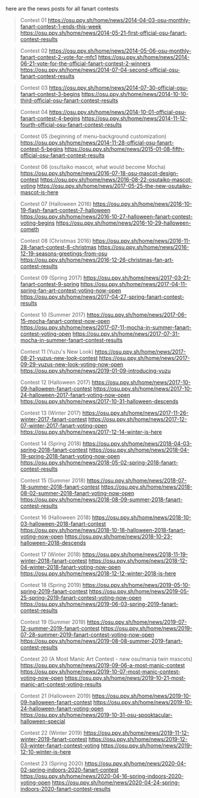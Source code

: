 here are the news posts for all fanart contests

> Contest 01
https://osu.ppy.sh/home/news/2014-04-03-osu-monthly-fanart-contest-1-ends-this-week
https://osu.ppy.sh/home/news/2014-05-21-first-official-osu-fanart-contest-results

> Contest 02
https://osu.ppy.sh/home/news/2014-05-06-osu-monthly-fanart-contest-2-vote-for-mfc1
https://osu.ppy.sh/home/news/2014-06-21-vote-for-the-official-fanart-contest-2-winners
https://osu.ppy.sh/home/news/2014-07-04-second-official-osu-fanart-contest-results

> Contest 03
https://osu.ppy.sh/home/news/2014-07-30-official-osu-fanart-contest-3-begins
https://osu.ppy.sh/home/news/2014-10-10-third-official-osu-fanart-contest-results

> Contest 04
https://osu.ppy.sh/home/news/2014-10-01-official-osu-fanart-contest-4-begins
https://osu.ppy.sh/home/news/2014-11-12-fourth-official-osu-fanart-contest-results

> Contest 05 (beginning of menu-background customization)
https://osu.ppy.sh/home/news/2014-11-28-official-osu-fanart-contest-5-begins
https://osu.ppy.sh/home/news/2015-01-08-fifth-official-osu-fanart-contest-results

> Contest 06 (osu!taiko mascot, what would become Mocha)
https://osu.ppy.sh/home/news/2016-07-18-osu-mascot-design-contest
https://osu.ppy.sh/home/news/2016-08-22-osutaiko-mascot-voting
https://osu.ppy.sh/home/news/2017-05-25-the-new-osutaiko-mascot-is-here

> Contest 07 (Halloween 2016)
https://osu.ppy.sh/home/news/2016-10-19-flash-fanart-contest-7-halloween
https://osu.ppy.sh/home/news/2016-10-27-halloween-fanart-contest-voting-begins
https://osu.ppy.sh/home/news/2016-10-29-halloween-cometh

> Contest 08 (Christmas 2016)
https://osu.ppy.sh/home/news/2016-11-28-fanart-contest-8-christmas
https://osu.ppy.sh/home/news/2016-12-19-seasons-greetings-from-osu
https://osu.ppy.sh/home/news/2016-12-26-christmas-fan-art-contest-results

> Contest 09 (Spring 2017)
https://osu.ppy.sh/home/news/2017-03-21-fanart-contest-9-spring
https://osu.ppy.sh/home/news/2017-04-11-spring-fan-art-contest-voting-now-open
https://osu.ppy.sh/home/news/2017-04-27-spring-fanart-contest-results

> Contest 10 (Summer 2017)
https://osu.ppy.sh/home/news/2017-06-15-mocha-fanart-contest-now-open
https://osu.ppy.sh/home/news/2017-07-11-mocha-in-summer-fanart-contest-voting-open
https://osu.ppy.sh/home/news/2017-07-31-mocha-in-summer-fanart-contest-results

> Contest 11 (Yuzu's New Look)
https://osu.ppy.sh/home/news/2017-08-21-yuzus-new-look-contest
https://osu.ppy.sh/home/news/2017-09-29-yuzus-new-look-voting-now-open
https://osu.ppy.sh/home/news/2019-01-09-introducing-yuzu

> Contest 12 (Halloween 2017)
https://osu.ppy.sh/home/news/2017-10-09-halloween-fanart-contest
https://osu.ppy.sh/home/news/2017-10-24-halloween-2017-fanart-voting-now-open
https://osu.ppy.sh/home/news/2017-10-31-halloween-descends

> Contest 13 (Winter 2017)
https://osu.ppy.sh/home/news/2017-11-26-winter-2017-fanart-contest
https://osu.ppy.sh/home/news/2017-12-07-winter-2017-fanart-voting-open
https://osu.ppy.sh/home/news/2017-12-14-winter-is-here

> Contest 14 (Spring 2018)
https://osu.ppy.sh/home/news/2018-04-03-spring-2018-fanart-contest
https://osu.ppy.sh/home/news/2018-04-19-spring-2018-fanart-voting-now-open
https://osu.ppy.sh/home/news/2018-05-02-spring-2018-fanart-contest-results

> Contest 15 (Summer 2018)
https://osu.ppy.sh/home/news/2018-07-18-summer-2018-fanart-contest
https://osu.ppy.sh/home/news/2018-08-02-summer-2018-fanart-voting-now-open
https://osu.ppy.sh/home/news/2018-08-09-summer-2018-fanart-contest-results

> Contest 16 (Halloween 2018)
https://osu.ppy.sh/home/news/2018-10-03-halloween-2018-fanart-contest
https://osu.ppy.sh/home/news/2018-10-18-halloween-2018-fanart-voting-now-open
https://osu.ppy.sh/home/news/2018-10-23-halloween-2018-descends

> Contest 17 (Winter 2018)
https://osu.ppy.sh/home/news/2018-11-19-winter-2018-fanart-contest
https://osu.ppy.sh/home/news/2018-12-04-winter-2018-fanart-voting-now-open
https://osu.ppy.sh/home/news/2018-12-12-winter-2018-is-here

> Contest 18 (Spring 2019)
https://osu.ppy.sh/home/news/2019-05-10-spring-2019-fanart-contest
https://osu.ppy.sh/home/news/2019-05-25-spring-2019-fanart-contest-voting-now-open
https://osu.ppy.sh/home/news/2019-06-03-spring-2019-fanart-contest-results


> Contest 19 (Summer 2019)
https://osu.ppy.sh/home/news/2019-07-12-summer-2019-fanart-contest
https://osu.ppy.sh/home/news/2019-07-28-summer-2019-fanart-contest-voting-now-open
https://osu.ppy.sh/home/news/2019-08-08-summer-2019-fanart-contest-results

> Contest 20 (A Most Manic Art Contest - new osu!mania twin mascots)
https://osu.ppy.sh/home/news/2019-09-06-a-most-manic-contest
https://osu.ppy.sh/home/news/2019-10-07-most-manic-contest-voting-now-open
https://osu.ppy.sh/home/news/2019-10-21-most-manic-art-contest-voting-results

> Contest 21 (Halloween 2019)
https://osu.ppy.sh/home/news/2019-10-09-halloween-fanart-contest
https://osu.ppy.sh/home/news/2019-10-24-halloween-fanart-voting-open
https://osu.ppy.sh/home/news/2019-10-31-osu-spooktacular-halloween-special

> Contest 22 (Winter 2019)
https://osu.ppy.sh/home/news/2019-11-12-winter-2019-fanart-contest
https://osu.ppy.sh/home/news/2019-12-03-winter-fanart-contest-voting
https://osu.ppy.sh/home/news/2019-12-10-winter-is-here

> Contest 23 (Spring 2020)
https://osu.ppy.sh/home/news/2020-04-02-spring-indoors-2020-fanart-contest
https://osu.ppy.sh/home/news/2020-04-16-spring-indoors-2020-voting-open
https://osu.ppy.sh/home/news/2020-04-24-spring-indoors-2020-fanart-contest-results
